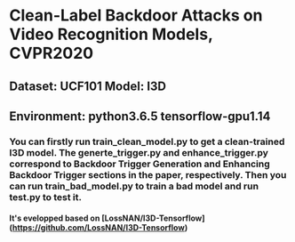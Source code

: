 # Clean-Label Backdoor Attacks on Video Recognition Models, CVPR2020
## Dataset: UCF101  Model: I3D
## Environment: python3.6.5 tensorflow-gpu1.14
### You can firstly run train_clean_model.py to get a clean-trained I3D model. The generte_trigger.py and enhance_trigger.py correspond to Backdoor Trigger Generation and Enhancing Backdoor Trigger sections in the paper, respectively. Then you can run train_bad_model.py to train a bad model and run test.py to test it.
#### It's evelopped based on [LossNAN/I3D-Tensorflow] (https://github.com/LossNAN/I3D-Tensorflow)
